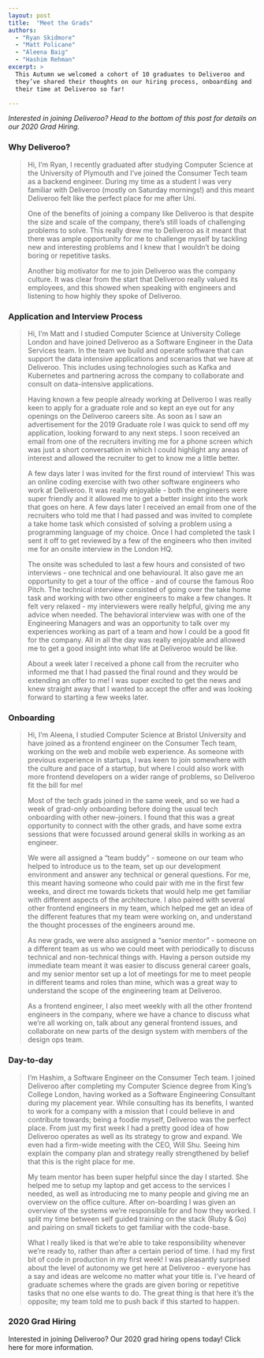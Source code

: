 ```yaml
---
layout: post
title:  "Meet the Grads"
authors:
  - "Ryan Skidmore"
  - "Matt Policane"
  - "Aleena Baig"
  - "Hashim Rehman"
excerpt: >
  This Autumn we welcomed a cohort of 10 graduates to Deliveroo and 
  they’ve shared their thoughts on our hiring process, onboarding and 
  their time at Deliveroo so far! 

---
```


_Interested in joining Deliveroo? Head to the bottom of this post for details on our 2020 Grad Hiring._

### Why Deliveroo?

> Hi, I’m Ryan, I recently graduated after studying Computer Science at the University of Plymouth and I’ve joined the Consumer Tech team as a backend engineer. During my time as a student I was very familiar with Deliveroo (mostly on Saturday mornings!) and this meant Deliveroo felt like the perfect place for me after Uni. 
> 
> One of the benefits of joining a company like Deliveroo is that despite the size and scale of the company, there’s still loads of challenging problems to solve. This really drew me to Deliveroo as it meant that there was ample opportunity for me to challenge myself by tackling new and interesting problems and I knew that I wouldn’t be doing boring or repetitive tasks.
> 
> Another big motivator for me to join Deliveroo was the company culture. It was clear from the start that Deliveroo really valued its employees, and this showed when speaking with engineers and listening to how highly they spoke of Deliveroo.


### Application and Interview Process

> Hi, I’m Matt and I studied Computer Science at University College London and have joined Deliveroo as a Software Engineer in the Data Services team. In the team we build and operate software that can support the data intensive applications and scenarios that we have at Deliveroo. This includes using technologies such as Kafka and Kubernetes and partnering across the company to collaborate and consult on data-intensive applications. 
>
> Having known a few people already working at Deliveroo I was really keen to apply for a graduate role and so kept an eye out for any openings on the Deliveroo careers site. As soon as I saw an advertisement for the 2019 Graduate role I was quick to send off my application, looking forward to any next steps. I soon received an email from one of the recruiters inviting me for a phone screen which was just a short conversation in which I could highlight any areas of interest and allowed the recruiter to get to know me a little better.  
>
> A few days later I was invited for the first round of interview! This was an online coding exercise with two other software engineers who work at Deliveroo. It was really enjoyable - both the engineers were super friendly and it allowed me to get a better insight into the work that goes on here. A few days later I received an email from one of the recruiters who told me that I had passed and was invited to complete a take home task which consisted of solving a problem using a programming language of my choice. Once I had completed the task I sent it off to get reviewed by a few of the engineers who then invited me for an onsite interview in the London HQ. 
> 
> The onsite was scheduled to last a few hours and consisted of two interviews - one technical and one behavioural. It also gave me an opportunity to get a tour of the office - and of course the famous Roo Pitch. The technical interview consisted of going over the take home task and working with two other engineers to make a few changes. It felt very relaxed - my interviewers were really helpful, giving me any advice when needed. The behavioral interview was with one of the Engineering Managers and was an opportunity to talk over my experiences working as part of a team and how I could be a good fit for the company. All in all the day was really enjoyable and allowed me to get a good insight into what life at Deliveroo would be like. 
> 
> About a week later I received a phone call from the recruiter who informed me that I had passed the final round and they would be extending an offer to me! I was super excited to get the news and knew straight away that I wanted to accept the offer and was looking forward to starting a few weeks later. 

### Onboarding

> Hi, I’m Aleena, I studied Computer Science at Bristol University and have joined as a frontend engineer on the Consumer Tech team, working on the web and mobile web experience. As someone with previous experience in startups, I was keen to join somewhere with the culture and pace of a startup, but where I could also work with more frontend developers on a wider range of problems, so Deliveroo fit the bill for me!
> 
> Most of the tech grads joined in the same week, and so we had a week of grad-only onboarding before doing the usual tech onboarding with other new-joiners. I found that this was a great opportunity to connect with the other grads, and have some extra sessions that were focussed around general skills in working as an engineer.
> 
> We were all assigned a “team buddy” - someone on our team who helped to introduce us to the team, set up our development environment and answer any technical or general questions. For me, this meant having someone who could pair with me in the first few weeks, and direct me towards tickets that would help me get familiar with different aspects of the architecture. I also paired with several other frontend engineers in my team, which helped me get an idea of the different features that my team were working on, and understand the thought processes of the engineers around me.
> 
> As new grads, we were also assigned a “senior mentor” - someone on a different team as us who we could meet with periodically to discuss technical and non-technical things with. Having a person outside my immediate team meant it was easier to discuss general career goals, and my senior mentor set up a lot of meetings for me to meet people in different teams and roles than mine, which was a great way to understand the scope of the engineering team at Deliveroo.
> 
> As a frontend engineer, I also meet weekly with all the other frontend engineers in the company, where we have a chance to discuss what we’re all working on, talk about any general frontend issues, and collaborate on new parts of the design system with members of the design ops team.

### Day-to-day

> I’m Hashim, a Software Engineer on the Consumer Tech team. I joined Deliveroo after completing my Computer Science degree from King’s College London, having worked as a Software Engineering Consultant during my placement year. While consulting has its benefits, I wanted to work for a company with a mission that I could believe in and contribute towards; being a foodie myself, Deliveroo was the perfect place. From just my first week I had a pretty good idea of how Deliveroo operates as well as its strategy to grow and expand. We even had a firm-wide meeting with the CEO, Will Shu. Seeing him explain the company plan and strategy really strengthened by belief that this is the right place for me.
> 
> My team mentor has been super helpful since the day I started. She helped me to setup my laptop and get access to the services I needed, as well as introducing me to many people and giving me an overview on the office culture. After on-boarding I was given an overview of the systems we’re responsible for and how they worked. I split my time between self guided training on the stack (Ruby & Go) and pairing on small tickets to get familiar with the code-base.
> 
> What I really liked is that we’re able to take responsibility whenever we’re ready to, rather than after a certain period of time. I had my first bit of code in production in my first week! I was pleasantly surprised about the level of autonomy we get here at Deliveroo - everyone has a say and ideas are welcome no matter what your title is. I’ve heard of graduate schemes where the grads are given boring or repetitive tasks that no one else wants to do. The great thing is that here it’s the opposite; my team told me to push back if this started to happen.

### 2020 Grad Hiring

Interested in joining Deliveroo? Our 2020 grad hiring opens today! Click here for more information. 